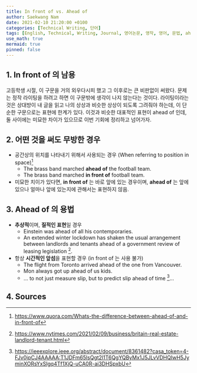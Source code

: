 ```yaml
---
title: In front of vs. Ahead of
author: Saekwang Nam
date: 2021-02-10 21:20:00 +0100
categories: [Technical Writing, 단어]
tags: [English, Technical, Writing, Journal, 영어논문, 영작, 영어, 문법, ahead of, in front of]
use_math: true
mermaid: true
pinned: false
---
```


## 1. In front of 의 남용
고등학생 시절, 이 구문을 거의 외우다시피 했고 그 이후로는 큰 비판없이 써왔다. 문제는 정작 라이팅을 하려고 하면 이 구문밖에 생각이 나지 않는다는 것이다. 라이팅이라는 것은 상대방이 내 글을 읽고 나의 상상과 비슷한 상상이 되도록 그려줘야 하는데, 이 단순한 구문으로는 표현에 한계가 있다. 이것과 비슷한 대표적인 표현이 ahead of 인데, 둘 사이에는 미묘한 차이가 있으므로 이번 기회에 정리하고 넘어가자.

## 2. 어떤 것을 써도 무방한 경우
- 공간상의 위치를 나타내기 위해서 사용되는 경우 (When referring to position in space)[^footnote1]
    - The brass band marched **ahead of** the football team.
    - The brass band marched **in front of** football team.
- 미묘한 치이가 있다면, **in front of** 는 바로 앞에 있는 경우이며, **ahead of** 는 앞에 있으나 얼마나 앞에 있는지에 관해서는 표현하지 않음.

## 3. Ahead of 의 용법
- **추상적**이며, **질적인 표현**일 경우
    - Einstein was ahead of all his contemporaries.
    - An extended winter lockdown has shaken the usual arrangement between landlords and tenants ahead of a government review of leasing legislation [^footnote2].
- 항상 **시간적인 앞섬**을 표현할 경우 (in front of 는 사용 불가)
    - The flight from Toronto arrived ahead of the one from Vancouver.
    - Mon always got up ahead of us kids.
    - ... to not just measure slip, but to predict slip ahead of time [^footnote3]...


## 4. Sources
[^footnote1]: https://www.quora.com/Whats-the-difference-between-ahead-of-and-in-front-of
[^footnote2]: https://www.nytimes.com/2021/02/09/business/britain-real-estate-landlord-tenant.html
[^footnote3]: https://ieeexplore.ieee.org/abstract/document/8361482?casa_token=4-FJv0jpCJ4AAAAA:T1JDFm65lsQgt2l1T6QgYQByMx1J5JLvVDHQIwH5JyminXORsYxSIgq4Tf1XjQ-uCA0R-ai3DHSpxbU